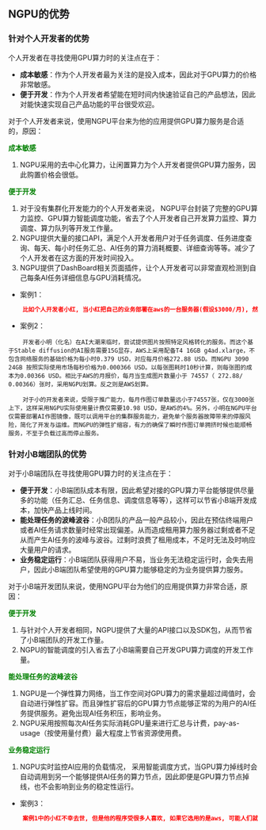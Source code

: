 ## NGPU的优势

### 针对个人开发者的优势
个人开发者在寻找使用GPU算力时的关注点在于：

+ **成本敏感**：作为个人开发者最为关注的是投入成本，因此对于GPU算力的价格非常敏感。
+ **便于开发**：作为个人开发者希望能在短时间内快速验证自己的产品想法，因此对能快速实现自己产品功能的平台很受欢迎。


对于个人开发者来说，使用NGPU平台来为他的应用提供GPU算力服务是合适的，原因：

**<span style="color:green;">成本敏感</span>**
1. NGPU采用的去中心化算力，让闲置算力为个人开发者提供GPU算力服务，因此购置价格会很低。

**<span style="color:green;">便于开发</span>**
1. 对于没有集群化开发能力的个人开发者来说， NGPU平台封装了完整的GPU算力监控、GPU算力智能调度功能，省去了个人开发者自己开发算力监控、算力调度、算力队列等开发工作量。
2. NGPU提供大量的接口API，满足个人开发者用户对于任务调度、任务进度查询、每天、每小时任务汇总、AI任务的算力消耗概要、详细查询等等。减少了个人开发者在这方面的开发时间投入。
3. NGPU提供了DashBoard相关页面插件，让个人开发者可以非常直观检测到自己每条AI任务详细信息与GPU消耗情况。

+ 案例1：
```json
    比如个人开发者小红, 当小红把自己的业务部署在aws的一台服务器(假设$3000/月), 然后去推广了一个月, 假设使用量1, 那么小红在这一个月中为了它程序的正常运行白白花费了3000块, 造成了资源浪费、分配不均的一些问题, 如果把这3000块花在推广上可能会更利好产品。如果使用NGPU, 小红无需付出3000块来维护他的程序运行, 平台会保证程序的长期在线, 当小红业务存在使用量时才会扣除相应的使用费. 比如小红程序在单次被调用时gas fee 是 10块, 当小红去推广一个月是, 使用量为1, 则小红一个月的花费仅仅是10块钱. 
```
+ 案例2：
```
    开发者小明（化名）在AI大潮来临时，尝试提供图片按照特定风格转化的服务。而这个基于Stable diffusion的AI服务需要15G显存，AWS上采用配备T4 16GB g4ad.xlarge，不包含网络服务的基础价格为每小时0.379 USD，对应每月价格272.88 USD。而NGPU 3090 24GB 按照实际使用市场每秒价格为0.000366 USD。以每张图耗时10秒计算，则每张图的成本为0.00366 USD。相比于AWS的月报价，每月当生成图片数量小于 74557（ 272.88/ 0.00366）张时，采用NGPU划算。反之则是AWS划算。

    对于小的开发者来说，受限于推广能力，每月作图订单数量远小于74557张，仅在3000张上下，这样采用NGPU实际使用量计费仅需要10.98 USD，是AWS的4%。另外，小明在NGPU平台仅需要部署AI作图镜像，既可以调用平台的集群服务能力，避免单个服务器故障带来的停服风险，简化了开发与运维。而NGPU的弹性扩缩容，有力的确保了瞬时作图订单拥挤时候也能顺畅服务，不至于负载过高而停止服务。

```


### 针对小B端团队的优势
对于小B端团队在寻找使用GPU算力时的关注点在于：

+ **便于开发**：小B端团队成本有限，因此希望对接的GPU算力平台能够提供尽量多的功能（任务汇总、任务信息、调度信息等等），这样可以节省小B端开发成本，加快产品上线时间。
+ **能处理任务的波峰波谷**：小B团队的产品一般产品较小，因此在预估终端用户或者AI任务请求数量时经常出现偏差。从而造成租用算力服务器过剩或者不足从而产生AI任务的波峰与波谷。过剩时浪费了租用成本，不足时无法及时响应大量用户的请求。
+ **业务稳定运行**：小B端团队获得用户不易，当业务无法稳定运行时，会失去用户，因此小B端团队希望使用的GPU算力能够稳定的为业务提供算力服务。

对于小B端开发团队来说，使用NGPU平台为他们的应用提供算力非常合适，原因：

**<span style="color:green;">便于开发</span>**
1. 与针对个人开发者相同，NGPU提供了大量的API接口以及SDK包，从而节省了小B端团队的开发工作量。
2. NGPU的智能调度的引入省去了小B端需要自己开发GPU算力调度的开发工作量。


**<span style="color:green;">能处理任务的波峰波谷</span>**
1. NGPU是一个弹性算力网络，当工作空间对GPU算力的需求量超过阈值时，会自动进行弹性扩容。而且弹性扩容后的GPU算力节点能够正常的为用户的AI任务提供服务。避免出现AI任务积压，影响业务。
2. NGPU采用按照每次AI任务实际消耗GPU量来进行汇总与计费，pay-as-usage（按使用量付费）最大程度上节省资源使用费。

**<span style="color:green;">业务稳定运行</span>**
1. NGPU实时监控AI应用的负载情况， 采用智能调度方式，当GPU算力掉线时会自动调用到另一个能够提供AI任务的算力节点，因此即便是GPU算力节点掉线，也不会影响到业务的稳定性运行。


+ 案例3：
```json
    案例1中的小红不幸去世, 但是他的程序受很多人喜欢, 如果它选用的是aws, 可能人们就无法再使用小红的程序功能了。如果使用NGPU 就算小红去世了, 使用这个程序功能的人还是可以继续使用当前的功能. 这种理念与solidity可信赖和持久的理念不谋而合
```


